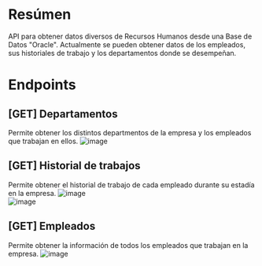 # Resúmen
API para obtener datos diversos de Recursos Humanos desde una Base de Datos "Oracle".
Actualmente se pueden obtener datos de los empleados, sus historiales de trabajo y los departamentos donde se desempeñan.

# Endpoints
## [GET] Departamentos
Permite obtener los distintos departmentos de la empresa y los empleados que trabajan en ellos.
![image](https://github.com/mmilladsys/RRHHApi/assets/134303570/1a597d25-26c3-4af3-8b13-4d60dca8ee4b)
## [GET] Historial de trabajos
Permite obtener el historial de trabajo de cada empleado durante su estadía en la empresa.
![image](https://github.com/mmilladsys/RRHHApi/assets/134303570/acd12af6-fc0e-461e-bb71-dff4d1f7903d)<br>
![image](https://github.com/mmilladsys/RRHHApi/assets/134303570/e88daac0-0d19-4990-8120-13c4412c42ad)
## [GET] Empleados
Permite obtener la información de todos los empleados que trabajan en la empresa.
![image](https://github.com/mmilladsys/RRHHApi/assets/134303570/9c2fb4ba-17f0-426f-81ca-cdd2380d4475)
